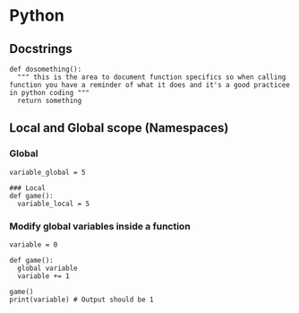 # Python

## Docstrings
```
def dosomething():
  """ this is the area to document function specifics so when calling function you have a reminder of what it does and it's a good practicee in python coding """
  return something
```
## Local and Global scope (Namespaces)
### Global
```
variable_global = 5

### Local
def game():
  variable_local = 5
```

### Modify global variables inside a function
```
variable = 0

def game():
  global variable
  variable += 1
 
game()
print(variable) # Output should be 1
```
